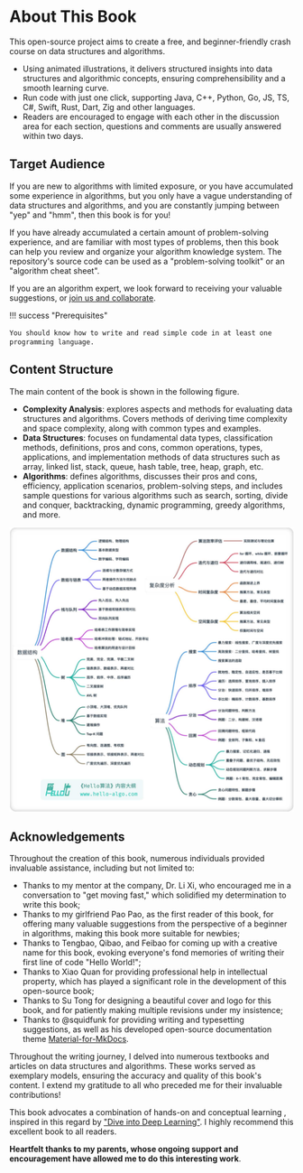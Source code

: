 # About This Book

This open-source project aims to create a free, and beginner-friendly crash course on data structures and algorithms.

- Using animated illustrations, it delivers structured insights into data structures and algorithmic concepts, ensuring comprehensibility and a smooth learning curve.
- Run code with just one click, supporting Java, C++, Python, Go, JS, TS, C#, Swift, Rust, Dart, Zig and other languages.
- Readers are encouraged to engage with each other in the discussion area for each section, questions and comments are usually answered within two days.

## Target Audience

If you are new to algorithms with limited exposure, or you have accumulated some experience in algorithms, but you only have a vague understanding of data structures and algorithms, and you are constantly jumping between "yep" and "hmm", then this book is for you!

If you have already accumulated a certain amount of problem-solving experience, and are familiar with most types of problems, then this book can help you review and organize your algorithm knowledge system. The repository's source code can be used as a "problem-solving toolkit" or an "algorithm cheat sheet".

If you are an algorithm expert, we look forward to receiving your valuable suggestions, or [join us and collaborate](https://www.hello-algo.com/chapter_appendix/contribution/).

!!! success "Prerequisites"

    You should know how to write and read simple code in at least one programming language.

## Content Structure

The main content of the book is shown in the following figure.

- **Complexity Analysis**: explores aspects and methods for evaluating data structures and algorithms. Covers methods of deriving time complexity and space complexity, along with common types and examples.
- **Data Structures**: focuses on fundamental data types, classification methods, definitions, pros and cons, common operations, types, applications, and implementation methods of data structures such as array, linked list, stack, queue, hash table, tree, heap, graph, etc.
- **Algorithms**: defines algorithms, discusses their pros and cons, efficiency, application scenarios, problem-solving steps, and includes sample questions for various algorithms such as search, sorting, divide and conquer, backtracking, dynamic programming, greedy algorithms, and more.

![Main Content of the Book](about_the_book.assets/hello_algo_mindmap.jpg)

## Acknowledgements

Throughout the creation of this book, numerous individuals provided invaluable assistance, including but not limited to:

- Thanks to my mentor at the company, Dr. Li Xi, who encouraged me in a conversation to "get moving fast," which solidified my determination to write this book;
- Thanks to my girlfriend Pao Pao, as the first reader of this book, for offering many valuable suggestions from the perspective of a beginner in algorithms, making this book more suitable for newbies;
- Thanks to Tengbao, Qibao, and Feibao for coming up with a creative name for this book, evoking everyone's fond memories of writing their first line of code "Hello World!";
- Thanks to Xiao Quan for providing professional help in intellectual property, which has played a significant role in the development of this open-source book;
- Thanks to Su Tong for designing a beautiful cover and logo for this book, and for patiently making multiple revisions under my insistence;
- Thanks to @squidfunk for providing writing and typesetting suggestions, as well as his developed open-source documentation theme [Material-for-MkDocs](https://github.com/squidfunk/mkdocs-material/tree/master).

Throughout the writing journey, I delved into numerous textbooks and articles on data structures and algorithms. These works served as exemplary models, ensuring the accuracy and quality of this book's content. I extend my gratitude to all who preceded me for their invaluable contributions!

This book advocates a combination of hands-on and conceptual learning , inspired in this regard by ["Dive into Deep Learning"](https://github.com/d2l-ai/d2l-zh). I highly recommend this excellent book to all readers.

**Heartfelt thanks to my parents, whose ongoing support and encouragement have allowed me to do this interesting work**.
